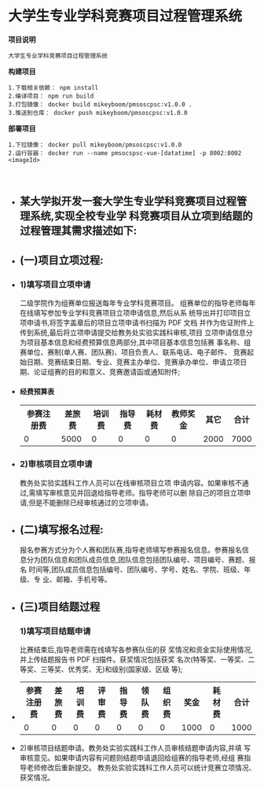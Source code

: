 大学生专业学科竞赛项目过程管理系统  
 ============================  
**项目说明**  

``大学生专业学科竞赛项目过程管理系统 ``  

**构建项目**

````text
1.下载相关依赖： npm install   
2.编译项目： npm run build
3.打包镜像： docker build mikeyboom/pmsoscpsc:v1.0.0 .
3.推送到仓库： docker push mikeyboom/pmsoscpsc:v1.0.0
````

**部署项目**  

```text
1.下拉镜像： docker pull mikeyboom/pmsoscpsc:v1.0.0
2.运行容器： docker run --name pmsocspsc-vue-[datatime] -p 8002:8002 <imageId>
```

<br> 
   <ul>
      <li>
        <h2>某大学拟开发一套大学生专业学科竞赛项目过程管理系统,实现全校专业学 科竞赛项目从立项到结题的过程管理其需求描述如下:</h2>
      </li>
      <li>
        <h2>(一)项目立项过程:</h2></li>
        <li>
          <h3>1)填写项目立项申请</h3>
          二级学院作为组赛单位报送每年专业学科竞赛项目。
          组赛单位的指导老师每年在线填写参加专业学科竞赛项目立项申请信息,然后从系
          统导出并打印项目立项申请书,将签字盖章后的项目立项申请书扫描为 PDF 文档
          并作为佐证附件上传到系统,最后将立项申请提交给教务处实验实践科审核,项目
          立项申请信息分为项目基本信息和经费预算信息两部分,其中项目基本信息包括赛
          事名称、组赛单位、赛制(单人赛、团队赛)、项目负责人、联系电话、电子邮件、
          竞赛起始日期、竞赛结束日期、专业、竞赛主办单位、竞赛承办单位、申请立项日
          期、论证组赛的目的和意义、竞赛邀请函或通知附件;
        </li>
      <li>
        <h4>经费预算表</h4>
        <table>
          <tr>
            <th>参赛注册费</th>
            <th>差旅费</th>
            <th>培训费</th>
            <th>指导费</th>
            <th>耗材费</th>
            <th>教师奖金</th>
            <th>其它</th>
            <th>合计</th>
          </tr>
          <tr>
            <td>0</td>
            <td>5000</td>
            <td>0</td>
            <td>0</td>
            <td>0</td>
            <td>0</td>
            <td>2000</td>
            <td>7000</td>
          </tr>
        </table>
      </li>
      <li>
        <h3>2)审核项目立项申请</h3>教务处实验实践科工作人员可以在线审核项目立项
        申请内容。如果审核不通过,需填写审核意见并回退给指导老师。指导老师可以删
        除自己的项目立项申请,但是不能删除已经审核通过的立项申请。
      </li>
      <li>
        <h2>(二)填写报名过程:</h2>报名参赛方式分为个人赛和团队赛,指导老师填写参赛报名信息。参赛报名信
        息分为团队信息和团队成员信息,团队信息包括团队编号、项目编号、赛题、报名
        时间等,团队成员信息包括编号、团队编号、学号、姓名、学院、班级、年级、专
        业、邮箱、手机号等。
      </li>
      <li>
        <h2>(三)项目结题过程</h2>
        <h3>1)填写项目结题申请</h3>比赛结束后,指导老师需在线填写各参赛队伍的获
        奖情况和资金实际使用情况,并上传结题报告书 PDF 扫描件。获奖情况包括获奖
        名次(特等奖、一等奖、二等奖、三等奖、优秀奖、无)和级别(国家级、区级
        等);
      </li>
      <li><table>
      <tr>
        <th>参赛注册费</th>
        <th>差旅费</th>
        <th>培训费</th>
        <th>评审费</th>
        <th>指导费</th>
        <th>领队费</th>
        <th>组织费</th>
        <th>奖金</th>
        <th>耗材费</th>
        <th>合计</th>
      </tr>
        <tr>
          <td>0</td>
          <td>0</td>
          <td>0</td>
          <td>0</td>
          <td>0</td>
          <td>0</td>
          <td>0</td>
          <td>1000</td>
          <td>0</td>
          <td>1000</td>
      </tr>
      </table></li>
      <li>
        2)审核项目结题申请。教务处实验实践科工作人员审核结题申请内容,并填
        写审核意见。如果申请内容有问题则结题申请退回给组赛的指导老师,经组
        赛指导老师修改后重新提交。
        教务处实验实践科工作人员可以统计竞赛立项情况、获奖情况。
      </li>
    </ul>
